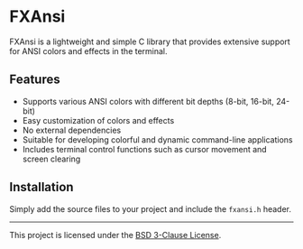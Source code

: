 # FXAnsi

FXAnsi is a lightweight and simple C library that provides extensive support for ANSI colors and effects in the terminal.

## Features

- Supports various ANSI colors with different bit depths (8-bit, 16-bit, 24-bit)  
- Easy customization of colors and effects  
- No external dependencies  
- Suitable for developing colorful and dynamic command-line applications  
- Includes terminal control functions such as cursor movement and screen clearing

## Installation

Simply add the source files to your project and include the `fxansi.h` header.

---

This project is licensed under the [BSD 3-Clause License](https://opensource.org/licenses/BSD-3-Clause).
